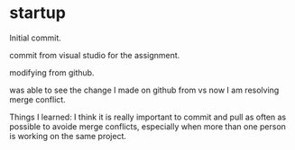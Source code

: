 # startup
Initial commit. 

commit from visual studio for the assignment.

modifying from github.

was able to see the change I made on github from vs now I am resolving merge conflict.

Things I learned: I think it is really important to commit and pull as often as possible to avoide merge conflicts, especially when more than one person is working on the same project.